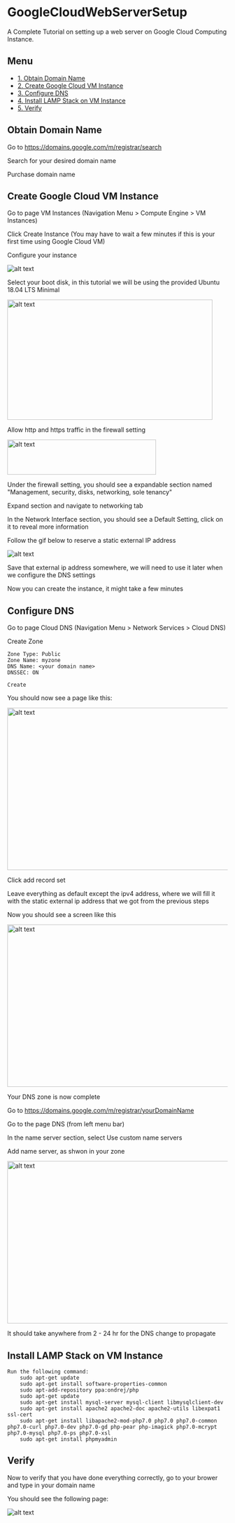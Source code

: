 # GoogleCloudWebServerSetup
A Complete Tutorial on setting up a web server on Google Cloud Computing Instance.

## Menu

- [1. Obtain Domain Name](#getDomain)
- [2. Create Google Cloud VM Instance](#createVM)
- [3. Configure DNS](#setDNS)
- [4. Install LAMP Stack on VM Instance](#lamp)
- [5. Verify](#veri)


## <a name="getDomain"></a> Obtain Domain Name

Go to https://domains.google.com/m/registrar/search 

Search for your desired domain name

Purchase domain name 

## <a name="createVM"></a> Create Google Cloud VM Instance

Go to page VM Instances (Navigation Menu > Compute Engine > VM Instances)

Click Create Instance (You may have to wait a few minutes if this is your first time using Google Cloud VM)

Configure your instance

![alt text](https://github.com/yuqian5/GoogleCloudWebServerSetup/raw/master/markdownMedia/createInstance.png "Instance Hardware Config")

Select your boot disk, in this tutorial we will be using the provided Ubuntu 18.04 LTS Minimal

<img src="https://github.com/yuqian5/GoogleCloudWebServerSetup/raw/master/markdownMedia/diskSelect.png" alt="alt text" width="469" height="274">

Allow http and https traffic in the firewall setting

<img src="https://github.com/yuqian5/GoogleCloudWebServerSetup/raw/master/markdownMedia/firewallSetting.png" alt="alt text" width="340" height="80">

Under the firewall setting, you should see a expandable section named "Management, security, disks, networking, sole tenancy"

Expand section and navigate to networking tab

In the Network Interface section, you should see a Default Setting, click on it to reveal more information

Follow the gif below to reserve a static external IP address

![alt text](https://github.com/yuqian5/GoogleCloudWebServerSetup/raw/master/markdownMedia/reserveStaticExternalIP.gif "Instance Hardware Config")

Save that external ip address somewhere, we will need to use it later when we configure the DNS settings

Now you can create the instance, it might take a few minutes



## <a name="setDNS"></a> Configure DNS

Go to page Cloud DNS (Navigation Menu > Network Services > Cloud DNS)

Create Zone

    Zone Type: Public
    Zone Name: myzone
    DNS Name: <your domain name>
    DNSSEC: ON
    
    Create
    
You should now see a page like this:

<img src="https://github.com/yuqian5/GoogleCloudWebServerSetup/raw/master/markdownMedia/initZone.png" alt="alt text" width="1000" height="370">

Click add record set

Leave everything as default except the ipv4 address, where we will fill it with the static external ip address that we got from the previous steps

Now you should see a screen like this 

<img src="https://github.com/yuqian5/GoogleCloudWebServerSetup/raw/master/markdownMedia/addedRecord.png" alt="alt text" width="1000" height="370">

Your DNS zone is now complete

Go to https://domains.google.com/m/registrar/yourDomainName
    
Go to the page DNS (from left menu bar)

In the name server section, select Use custom name servers

Add name server, as shwon in your zone

<img src="https://github.com/yuqian5/GoogleCloudWebServerSetup/raw/master/markdownMedia/dns1.png" alt="alt text" width="1000" height="370">

It should take anywhere from 2 - 24 hr for the DNS change to propagate

## <a name="lamp"></a> Install LAMP Stack on VM Instance

    Run the following command:
        sudo apt-get update
        sudo apt-get install software-properties-common
        sudo apt-add-repository ppa:ondrej/php
        sudo apt-get update
        sudo apt-get install mysql-server mysql-client libmysqlclient-dev
        sudo apt-get install apache2 apache2-doc apache2-utils libexpat1 ssl-cert
        sudo apt-get install libapache2-mod-php7.0 php7.0 php7.0-common php7.0-curl php7.0-dev php7.0-gd php-pear php-imagick php7.0-mcrypt php7.0-mysql php7.0-ps php7.0-xsl
        sudo apt-get install phpmyadmin
                

## <a name="veri"></a> Verify

Now to verify that you have done everything correctly, go to your brower and type in your domain name

You should see the following page:

![alt text](https://github.com/yuqian5/GoogleCloudWebServerSetup/raw/master/markdownMedia/apacheDefault.jpg "Instance Hardware Config")





